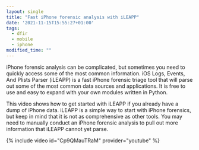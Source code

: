 ```yaml
---
layout: single
title: "Fast iPhone forensic analysis with iLEAPP"
date: '2021-11-15T15:55:27+01:00'
tags:
  - dfir
  - mobile
  - iphone
modified_time: ""
---
```


iPhone forensic analysis can be complicated, but sometimes you need to quickly access some of the most common information. iOS Logs, Events, And Plists Parser (iLEAPP) is a fast iPhone forensic triage tool that will parse out some of the most common data sources and applications. It is free to use and easy to expand with your own modules written in Python.

This video shows how to get started with iLEAPP if you already have a dump of iPhone data. iLEAPP is a simple way to start with iPhone forensics, but keep in mind that it is not as comprehensive as other tools. You may need to manually conduct an iPhone forensic analysis to pull out more information that iLEAPP cannot yet parse.

{% include video id="Cp9QMauTRaM" provider="youtube" %}